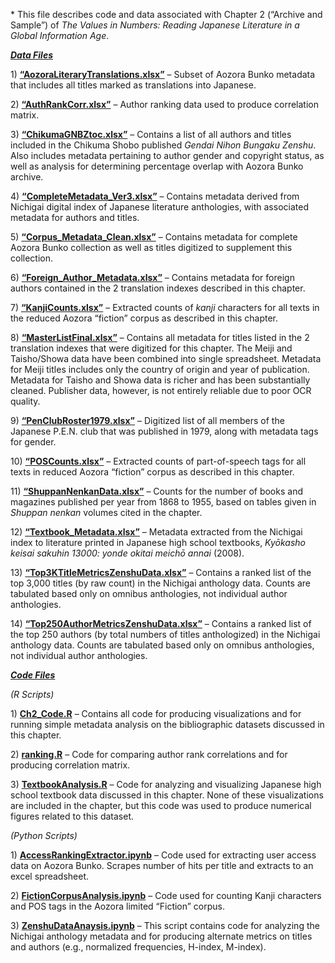 \* This file describes code and data associated with Chapter 2
(“Archive and Sample”) of *The Values in Numbers: Reading Japanese
Literature in a Global Information Age*.

***<u>Data Files</u>***

1\) **<u>“AozoraLiteraryTranslations.xlsx”</u>** – Subset of Aozora Bunko metadata
that includes all titles marked as translations into Japanese.

2\) **<u>“AuthRankCorr.xlsx”</u>** – Author ranking data used to produce
correlation matrix.

3\) **<u>“ChikumaGNBZtoc.xlsx”</u>** – Contains a list of all authors and titles
included in the Chikuma Shobo published *Gendai Nihon Bungaku Zenshu*.
Also includes metadata pertaining to author gender and copyright status,
as well as analysis for determining percentage overlap with Aozora Bunko
archive.

4\) **<u>“CompleteMetadata\_Ver3.xlsx”</u>** – Contains metadata derived from
Nichigai digital index of Japanese literature anthologies, with
associated metadata for authors and titles.

5\) **<u>“Corpus\_Metadata\_Clean.xlsx”</u>** – Contains metadata for complete
Aozora Bunko collection as well as titles digitized to supplement this
collection.

6\) **<u>“Foreign\_Author\_Metadata.xlsx”</u>** – Contains metadata for foreign
authors contained in the 2 translation indexes described in this
chapter.

7\) **<u>“KanjiCounts.xlsx”</u>** – Extracted counts of *kanji* characters for all
texts in the reduced Aozora “fiction” corpus as described in this
chapter.

8\) **<u>“MasterListFinal.xlsx”</u>** – Contains all metadata for titles listed in
the 2 translation indexes that were digitized for this chapter. The
Meiji and Taisho/Showa data have been combined into single spreadsheet.
Metadata for Meiji titles includes only the country of origin and year
of publication. Metadata for Taisho and Showa data is richer and has
been substantially cleaned. Publisher data, however, is not entirely
reliable due to poor OCR quality.

9\) **<u>“PenClubRoster1979.xlsx”</u>** – Digitized list of all members of the
Japanese P.E.N. club that was published in 1979, along with metadata
tags for gender.

10\) **<u>“POSCounts.xlsx”</u>** – Extracted counts of part-of-speech tags for all
texts in reduced Aozora “fiction” corpus as described in this chapter.

11\) **<u>“ShuppanNenkanData.xlsx”</u>** – Counts for the number of books and
magazines published per year from 1868 to 1955, based on tables given in
*Shuppan nenkan* volumes cited in the chapter.

12\) **<u>“Textbook\_Metadata.xlsx”</u>** – Metadata extracted from the Nichigai
index to literature printed in Japanese high school textbooks, *Kyōkasho
keisai sakuhin 13000: yonde okitai meichō annai* (2008).

13\) **<u>“Top3KTitleMetricsZenshuData.xlsx”</u>** – Contains a ranked list of the
top 3,000 titles (by raw count) in the Nichigai anthology data. Counts
are tabulated based only on omnibus anthologies, not individual author
anthologies.

14\) **<u>“Top250AuthorMetricsZenshuData.xlsx”</u>** – Contains a ranked list of
the top 250 authors (by total numbers of titles anthologized) in the
Nichigai anthology data. Counts are tabulated based only on omnibus
anthologies, not individual author anthologies.

***<u>Code Files</u>***

*(R Scripts)*

1\) **<u>Ch2\_Code.R</u>** – Contains all code for producing visualizations and for
running simple metadata analysis on the bibliographic datasets discussed
in this chapter.

2\) **<u>ranking.R</u>** – Code for comparing author rank correlations and for
producing correlation matrix.

3\) **<u>TextbookAnalysis.R</u>** – Code for analyzing and visualizing Japanese
high school textbook data discussed in this chapter. None of these
visualizations are included in the chapter, but this code was used to
produce numerical figures related to this dataset.

*(Python Scripts)*

1\) **<u>AccessRankingExtractor.ipynb</u>** – Code used for extracting user
access data on Aozora Bunko. Scrapes number of hits per title and
extracts to an excel spreadsheet.

2\) **<u>FictionCorpusAnalysis.ipynb</u>** – Code used for counting Kanji
characters and POS tags in the Aozora limited “Fiction” corpus.

3\) **<u>ZenshuDataAnaysis.ipynb</u>** – This script contains code for analyzing
the Nichigai anthology metadata and for producing alternate metrics on
titles and authors (e.g., normalized frequencies, H-index, M-index).
